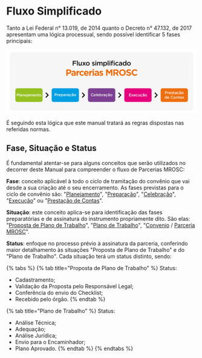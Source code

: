 # Fluxo Simplificado

Tanto a Lei Federal n° 13.019, de 2014 quanto o Decreto n° 47.132, de 2017 apresentam uma lógica processual, sendo possível identificar 5 fases principais:

![](<../../.gitbook/assets/image (381).png>)

É seguindo esta lógica que este manual tratará as regras dispostas nas referidas normas.

## Fase, Situação e Status

É fundamental atentar-se para alguns conceitos que serão utilizados no decorrer deste Manual para compreender o fluxo de Parcerias MROSC:&#x20;

**Fase**: conceito aplicável à todo o ciclo de tramitação do convênio que vai desde a sua criação até o seu encerramento. As fases previstas para o ciclo de convênio são: "[Planejamento](broken-reference)", "[Preparação](broken-reference)", "[Celebração](broken-reference)", "[Execução](broken-reference)" ou "[Prestação de Contas](broken-reference)".

**Situação**: este conceito aplica-se para identificação das fases preparatórias e de assinatura do instrumento propriamente dito. São elas:  "[Proposta de Plano de Trabalho](broken-reference)", "[Plano de Trabalho](broken-reference)", "[Convenio](broken-reference) / [Parceria MROSC](broken-reference)".

**Status**: enfoque no processo prévio à assinatura da parceria, conferindo maior detalhamento às situações "Proposta de Plano de Trabalho" e do "Plano de Trabalho". Cada situação terá um status distinto, sendo:

{% tabs %}
{% tab title="Proposta de Plano de Trabalho" %}
Status:

* Cadastramento;
* Validação da Proposta pelo Responsável Legal;
* Conferência do envio do Checklist;
* Recebido pelo órgão.
{% endtab %}

{% tab title="Plano de Trabalho" %}
Status:

* Análise Técnica;
* Adequação;
* Análise Jurídica;
* Envio para o Encaminhador;
* Plano Aprovado.
{% endtab %}
{% endtabs %}
